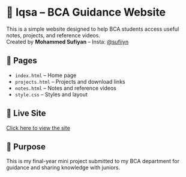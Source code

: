 
# 📘 Iqsa – BCA Guidance Website

This is a simple website designed to help BCA students access useful notes, projects, and reference videos.  
Created by **Mohammed Sufiyan** – Insta: [@sufiiyn](https://instagram.com/sufiiyn)

## 📂 Pages

- `index.html` – Home page
- `projects.html` – Projects and download links
- `notes.html` – Notes and reference videos
- `style.css` – Styles and layout

## 🔗 Live Site

[Click here to view the site](https://sufiiynn.github.io/iqsaa/)

## 🎯 Purpose

This is my final-year mini project submitted to my BCA department for guidance and sharing knowledge with juniors.

